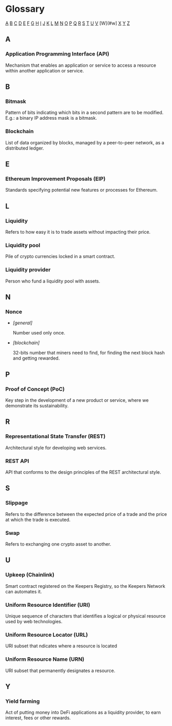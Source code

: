 # Glossary

[A](#a) [B](#b) [C](#c) [D](#d) [E](#e) [F](#f) [G](#g) [H](#h) [I](#i) [J](#j)
[K](#k) [L](#l) [M](#m) [N](#n) [O](#o) [P](#p) [Q](#q) [R](#r) [S](#s) [T](#t)
[U](#u) [V](#v) [W](#w] [X](#x) [Y](#y) [Z](#z)


## A

### Application Programming Interface (API)
Mechanism that enables an application or service to access a resource within
another application or service.


## B

### Bitmask
Pattern of bits indicating which bits in a second pattern are to be modified.
E.g.: a binary IP address mask is a bitmask.

### Blockchain
List of data organized by blocks, managed by a peer-to-peer network, as a
distributed ledger.


## E

### Ethereum Improvement Proposals (EIP)
Standards specifying potential new features or processes for Ethereum.


## L

### Liquidity
Refers to how easy it is to trade assets without impacting their price.

### Liquidity pool
Pile of crypto currencies locked in a smart contract.

### Liquidity provider
Person who fund a liquidity pool with assets.


## N

### Nonce
- _[general]_
    
    Number used only once.

- _[blockchain]_
    
    32-bits number that miners need to find, for finding the next block hash
    and getting rewarded.


## P

### Proof of Concept (PoC)
Key step in the development of a new product or service, where we demonstrate
its sustainability.


## R

### Representational State Transfer (REST)
Architectural style for developing web services.

### REST API
API that conforms to the design principles of the REST architectural style.


## S

### Slippage
Refers to the difference between the expected price of a trade and the price at
which the trade is executed.

### Swap
Refers to exchanging one crypto asset to another.


## U

### Upkeep (Chainlink)
Smart contract registered on the Keepers Registry, so the Keepers Network can
automates it.

### Uniform Resource Identifier (URI)
Unique sequence of characters that identifies a logical or physical resource
used by web technologies.

### Uniform Resource Locator (URL)
URI subset that ndicates where a resource is located

### Uniform Resource Name (URN)
URI subset that permanently designates a resource.


## Y

### Yield farming
Act of putting money into DeFi applications as a liquidity provider, to earn
interest, fees or other rewards.
